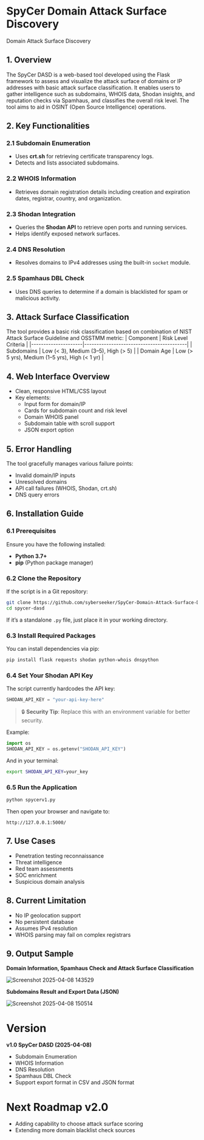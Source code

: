 # SpyCer Domain Attack Surface Discovery
Domain Attack Surface Discovery

## **1. Overview**
The SpyCer DASD is a web-based tool developed using the Flask framework to assess and visualize the attack surface of domains or IP addresses with basic attack surface classification. It enables users to gather intelligence such as subdomains, WHOIS data, Shodan insights, and reputation checks via Spamhaus, and classifies the overall risk level. The tool aims to aid in OSINT (Open Source Intelligence) operations.

## **2. Key Functionalities**

### **2.1 Subdomain Enumeration**
- Uses **crt.sh** for retrieving certificate transparency logs.
- Detects and lists associated subdomains.

### **2.2 WHOIS Information**
- Retrieves domain registration details including creation and expiration dates, registrar, country, and organization.

### **2.3 Shodan Integration**
- Queries the **Shodan API** to retrieve open ports and running services.
- Helps identify exposed network surfaces.

### **2.4 DNS Resolution**
- Resolves domains to IPv4 addresses using the built-in `socket` module.

### **2.5 Spamhaus DBL Check**
- Uses DNS queries to determine if a domain is blacklisted for spam or malicious activity.

## **3. Attack Surface Classification**
The tool provides a basic risk classification based on combination of NIST Attack Surface Guideline and OSSTMM metric:
| Component            | Risk Level Criteria                     |
|---------------------|------------------------------------------|
| Subdomains          | Low (< 3), Medium (3–5), High (> 5)      |
| Domain Age          | Low (> 5 yrs), Medium (1–5 yrs), High (< 1 yr) |


## **4. Web Interface Overview**

- Clean, responsive HTML/CSS layout
- Key elements:
  - Input form for domain/IP
  - Cards for subdomain count and risk level
  - Domain WHOIS panel
  - Subdomain table with scroll support
  - JSON export option

## **5. Error Handling**

The tool gracefully manages various failure points:
- Invalid domain/IP inputs
- Unresolved domains
- API call failures (WHOIS, Shodan, crt.sh)
- DNS query errors

## **6. Installation Guide**

### **6.1 Prerequisites**
Ensure you have the following installed:
- **Python 3.7+**
- **pip** (Python package manager)

### **6.2 Clone the Repository**
If the script is in a Git repository:
```bash
git clone https://github.com/syberseeker/SpyCer-Domain-Attack-Surface-Discovery/spycer-dasd.git
cd spycer-dasd
```
If it’s a standalone `.py` file, just place it in your working directory.

### **6.3 Install Required Packages**
You can install dependencies via pip:
```bash
pip install flask requests shodan python-whois dnspython
```

### **6.4 Set Your Shodan API Key**
The script currently hardcodes the API key:
```python
SHODAN_API_KEY = "your-api-key-here"
```
> 🔒 **Security Tip**: Replace this with an environment variable for better security.

Example:
```python
import os
SHODAN_API_KEY = os.getenv("SHODAN_API_KEY")
```
And in your terminal:
```bash
export SHODAN_API_KEY=your_key
```

### **6.5 Run the Application**
```bash
python spycerv1.py
```

Then open your browser and navigate to:
```
http://127.0.0.1:5000/
```

## **7. Use Cases**
- Penetration testing reconnaissance
- Threat intelligence
- Red team assessments
- SOC enrichment
- Suspicious domain analysis

## **8. Current Limitation**
- No IP geolocation support
- No persistent database
- Assumes IPv4 resolution
- WHOIS parsing may fail on complex registrars

## **9. Output Sample**
**Domain Information, Spamhaus Check and Attack Surface Classification**

![Screenshot 2025-04-08 143529](https://github.com/user-attachments/assets/975a1957-002b-4a63-9490-a62206277006)

**Subdomains Result and Export Data (JSON)**

![Screenshot 2025-04-08 150514](https://github.com/user-attachments/assets/220a3a8a-347c-44d5-81b4-ffed1c7ae0d9)


# Version

**v1.0 SpyCer DASD (2025-04-08)**
- Subdomain Enumeration
- WHOIS Information
- DNS Resolution
- Spamhaus DBL Check
- Support export format in CSV and JSON format

# Next Roadmap v2.0

- Adding capability to choose attack surface scoring
- Extending more domain blacklist check sources



